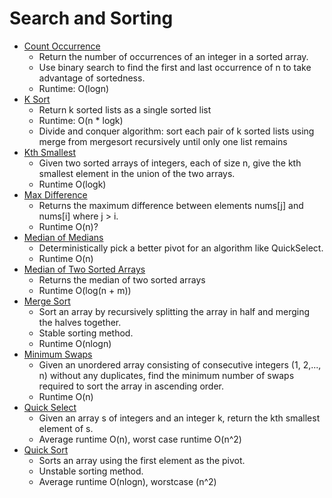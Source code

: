 # Search and Sorting

* [Count Occurrence](countOccurrence.py)
	* Return the number of occurrences of an integer in a sorted array.
	* Use binary search to find the first and last occurrence of n to take advantage of sortedness.
	* Runtime: O(logn)
* [K Sort](k_sort.py)
	* Return k sorted lists as a single sorted list
	* Runtime: O(n * logk)
	* Divide and conquer algorithm: sort each pair of k sorted lists using merge from mergesort recursively until only one list remains
* [Kth Smallest](kth_smallest.py)
	* Given two sorted arrays of integers, each of size n, give the kth smallest element in the union of the two arrays.
	* Runtime O(logk)
* [Max Difference](maxDifference.py)
	* Returns the maximum difference between elements nums[j] and nums[i] where j > i.
	* Runtime O(n)?
* [Median of Medians](median_of_medians.py)
	* Deterministically pick a better pivot for an algorithm like QuickSelect.
	* Runtime O(n)
* [Median of Two Sorted Arrays](medianSortedArrays.py)
	* Returns the median of two sorted arrays
	* Runtime O(log(n + m))
* [Merge Sort](mergesort.py)
	* Sort an array by recursively splitting the array in half and merging the halves together.
	* Stable sorting method.
	* Runtime O(nlogn)
* [Minimum Swaps](minimumSwaps.py)
	* Given an unordered array consisting of consecutive integers (1, 2,..., n) without any duplicates, find the minimum number of swaps required to sort the array in ascending order.
	* Runtime O(n)
* [Quick Select](quickselect.py)
	* Given an array s of integers and an integer k, return the kth smallest element of s.
	* Average runtime O(n), worst case runtime O(n^2)
* [Quick Sort](quicksort.py)
	* Sorts an array using the first element as the pivot.
	* Unstable sorting method.
	* Average runtime O(nlogn), worstcase (n^2)